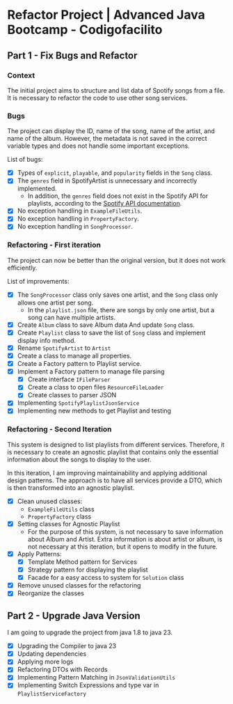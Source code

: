 # Refactor Project | Advanced Java Bootcamp - Codigofacilito

## Part 1 - Fix Bugs and Refactor

### Context
The initial project aims to structure and list data of Spotify songs from a file. It is necessary to refactor the code to use other song services.

### Bugs

The project can display the ID, name of the song, name of the artist, and name of the album. However, the metadata is not saved in the correct variable types and does not handle some important exceptions.

List of bugs:
- [X] Types of `explicit`, `playable`, and `popularity` fields in the `Song` class.
- [X] The `genres` field in SpotifyArtist is unnecessary and incorrectly implemented.
  - In addition, the `genres` field does not exist in the Spotify API for playlists, according to the [Spotify API documentation](https://developer.spotify.com/documentation/web-api/concepts/playlists).
- [X] No exception handling in `ExampleFileUtils`.
- [X] No exception handling in `PropertyFactory`.
- [X] No exception handling in `SongProcessor`.

### Refactoring - First iteration

The project can now be better than the original version, but it does not work efficiently.

List of improvements:
- [X] The `SongProcessor` class only saves one artist, and the `Song` class only allows one artist per song.
  - In the `playlist.json` file, there are songs by only one artist, but a song can have multiple artists.
- [X] Create `Album` class to save Album data And update `Song` class.
- [X] Create `Playlist` class to save the list of `Song` class and implement display info method.
- [X] Rename `SpotifyArtist` to `Artist`
- [X] Create a class to manage all properties.
- [X] Create a Factory pattern to Playlist service.
- [X] Implement a Factory pattern to manage file parsing
  - [X] Create interface `IFileParser`
  - [X] Create a class to open files `ResourceFileLoader`
  - [X] Create classes to parser JSON
- [X] Implementing `SpotifyPlaylistJsonService`
- [X] Implementing new methods to get Playlist and testing

### Refactoring - Second Iteration

This system is designed to list playlists from different services. Therefore, it is necessary to create an agnostic playlist that contains only the essential information about the songs to display to the user.

In this iteration, I am improving maintainability and applying additional design patterns. The approach is to have all services provide a DTO, which is then transformed into an agnostic playlist.

- [X] Clean unused classes:
  - `ExampleFileUtils` class
  - `PropertyFactory` class
- [X] Setting classes for Agnostic Playlist
  - For the purpose of this system, is not necessary to save information about Album and Artist. Extra information is about artist or album, is not necessary at this iteration, but it opens to modify in the future.
- [X] Apply Patterns:
  - [X] Template Method pattern for Services
  - [X] Strategy pattern for displaying the playlist
  - [X] Facade for a easy access to system for `Solution` class
- [X] Remove unused classes for the refactoring
- [X] Reorganize the classes

## Part 2 - Upgrade Java Version
I am going to upgrade the project from java 1.8 to java 23.
- [X] Upgrading the Compiler to java 23
- [X] Updating dependencies
- [X] Applying more logs
- [X] Refactoring DTOs with Records
- [X] Implementing Pattern Matching in `JsonValidationUtils`
- [X] Implementing Switch Expressions and type var in `PlaylistServiceFactory`